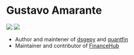 [dsgepy]: http://www.dsgepy.com
[financehub]: http://www.financehub.community
[quantfin]: https://github.com/gusamarante/QuantFin

# Gustavo Amarante
![](https://img.shields.io/github/followers/gusamarante?style=social)
![](https://img.shields.io/github/stars/gusamarante?style=social)
* Author and maintener of [dsgepy][dsgepy] and [quantfin][QuantFin]
* Maintainer and contributor of [FinanceHub][financehub]
